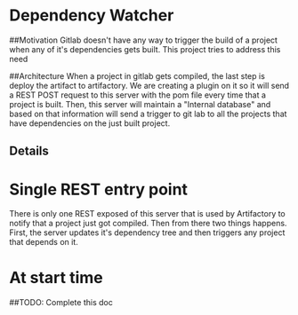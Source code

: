 # Dependency Watcher

##Motivation
Gitlab doesn't have any way to trigger the build of a project when any of it's dependencies gets built. This project tries to address this need

##Architecture
When a project in gitlab gets compiled, the last step is deploy the artifact to artifactory. 
We are creating a plugin on it so it will send a REST POST request to this server with the pom file every time that a project is built. 
Then, this server will maintain a "Internal database" and based on that information will send a trigger to git lab to all the projects that have dependencies on the just built project.

## Details
# Single REST entry point
There is only one REST exposed of this server that is used by Artifactory to notify that a project just got compiled. Then from there two things happens. First, the server updates it's dependency tree and then triggers any project that depends on it.

# At start time

##TODO: Complete this doc 

 
